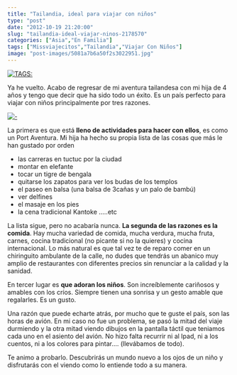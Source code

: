 ```yaml
---
title: "Tailandia, ideal para viajar con niños"
type: "post"
date: "2012-10-19 21:20:00"
slug: "tailandia-ideal-viajar-ninos-2178570"
categories: ["Asia","En Familia"]
tags: ["Missviajecitos","Tailandia","Viajar Con Niños"]
image: "post-images/5081a7b6a50f2s3022951.jpg"
---
```


 [![ TAGS:](post-images/5081a7b6a50f2s3022951.jpg "detalle del Gran Palacio en Bangkok by missviajes")](post-images/5081a7b6a50f2s3022951.jpg)

 Ya he vuelto. Acabo de regresar de mi aventura tailandesa con mi hija de 4 años y tengo que decir que ha sido todo un éxito. Es un país perfecto para viajar con niños principalmente por tres razones.

 [![ - ](post-images/5081a720f17des1569562.jpg "granja de elefantes en Chiang Mai by missviajes")](post-images/5081a720f17des1569562.jpg)

 La primera es que está **lleno de actividades para hacer con ellos**, es como un Port Aventura. Mi hija ha hecho su propia lista de las cosas que más le han gustado por orden

- las carreras en tuctuc por la ciudad
- montar en elefante
- tocar un tigre de bengala
- quitarse los zapatos para ver los budas de los templos
- el paseo en balsa (una balsa de 3cañas y un palo de bambú)
- ver delfines
- el masaje en los pies
- la cena tradicional Kantoke .....etc

 La lista sigue, pero no acabaría nunca. **La segunda de las razones es la comida**. Hay mucha variedad de comida, mucha verdura, mucha fruta, carnes, cocina tradicional (no picante si no la quieres) y cocina internacional. Lo más natural es que tal vez te de reparo comer en un chiringuito ambulante de la calle, no dudes que tendrás un abanico muy amplio de restaurantes con diferentes precios sin renunciar a la calidad y la sanidad.

 En tercer lugar es **que adoran los niños**. Son increíblemente cariñosos y amables con los críos. Siempre tienen una sonrisa y un gesto amable que regalarles. Es un gusto.

 Una razón que puede echarte atrás, por mucho que te guste el país, son las horas de avión. En mi caso no fue un problema, se pasó la mitad del viaje durmiendo y la otra mitad viendo dibujos en la pantalla táctil que teniamos cada uno en el asiento del avión. No hizo falta recurrir ni al Ipad, ni a los cuentos, ni a los colores para pintar.... (llevábamos de todo).

 Te animo a probarlo. Descubrirás un mundo nuevo a los ojos de un niño y disfrutarás con el viendo como lo entiende todo a su manera.